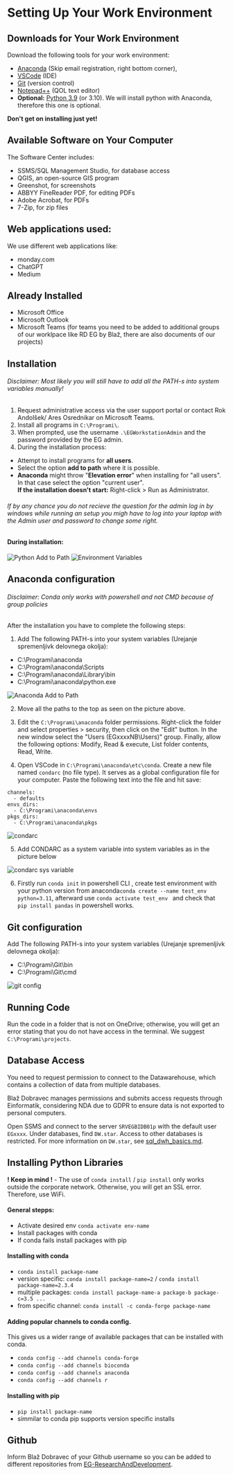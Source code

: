 # Setting Up Your Work Environment

## Downloads for Your Work Environment

Download the following tools for your work environment:
- [Anaconda](https://www.anaconda.com/download) (Skip email registration, right bottom corner),
- [VSCode](https://code.visualstudio.com/download) (IDE)
- [Git](https://git-scm.com/downloads) (version control)
- [Notepad++](https://notepad-plus-plus.org/downloads/) (QOL text editor)
- **Optional:** [Python 3.9](https://www.python.org/downloads/release/python-3913/) (or 3.10). We will install python with Anaconda, therefore this one is optional.

**Don't get on installing just yet!**

## Available Software on Your Computer

The Software Center includes:
- SSMS/SQL Management Studio, for database access
- QGIS, an open-source GIS program
- Greenshot, for screenshots
- ABBYY FineReader PDF, for editing PDFs
- Adobe Acrobat, for PDFs
- 7-Zip, for zip files

## Web applications used:

We use different web applications like:
- monday.com
- ChatGPT
- Medium

## Already Installed

- Microsoft Office
- Microsoft Outlook
- Microsoft Teams (for teams you need to be added to additional groups of our worklpace like RD EG by Blaž, there are also documents of our projects)

## Installation

###### Disclaimer: Most likely you will still have to add all the PATH-s into system variables manually! 


1. Request administrative access via the user support portal or contact Rok Andolšek/ Ares Osrednikar on Microsoft Teams.
2. Install all programs in `C:\Programi\`.
3. When prompted, use the username `.\EGWorkstationAdmin` and the password provided by the EG admin.
4. During the installation process:
* Attempt to install programs for **all users**. 
* Select the option **add to path** where it is possible. 
* **Anaconda** might throw "**Elevation error**" when installing for "all users". In that case select the option "current user".
<br>**If the installation doesn't start:** Right-click > Run as Administrator.

###### If by any chance you do not recieve the question for the admin log in by windows while running an setup you migh have to log into your laptop with the Admin user and password to change some right.

#### During installation:

![Python Add to Path](screenshots/python_setup.png)
![Environment Variables](screenshots/anaconda_install_2.png)

## Anaconda configuration

###### Disclaimer: Conda only works with powershell and not CMD because of group policies

After the installation you have to complete the following steps:

1. Add The following PATH-s into your system variables (Urejanje spremenljivk delovnega okolja):

* C:\Programi\anaconda
* C:\Programi\anaconda\Scripts
* C:\Programi\anaconda\Library\bin
* C:\Programi\anaconda\python.exe

![Anaconda Add to Path](screenshots/conda_system_variables.png)

2. Move all the paths to the top as seen on the picture above.

3. Edit the `C:\Programi\anaconda` folder permissions. Right-click the folder and select properties > security, then click on the "Edit" button. In the new window select the "Users (EGxxxxNB\Users)" group. Finally, allow the following options: Modify, Read & execute, List folder contents, Read, Write.

4. Open VSCode in `C:\Programi\anaconda\etc\conda`. Create a new file named `condarc` (no file type). It serves as a global configuration file for your computer. Paste the following text into the file and hit save:

```
channels:
  - defaults
envs_dirs:
  - C:\Programi\anaconda\envs
pkgs_dirs:
  - C:\Programi\anaconda\pkgs
``` 
![condarc](screenshots/condarc.png)

5. Add CONDARC as a system variable into system variables as in the picture below 

![condarc sys variable](screenshots/condarc_sys_var.png)

6. Firstly run `conda init` in powershell CLI , create test environment with your python version from anaconda`conda create --name test_env python=3.11`, afterward use `conda activate test_env ` and check that `pip install pandas` in powershell works.

## Git configuration

Add The following PATH-s into your system variables (Urejanje spremenljivk delovnega okolja):

 * C:\Programi\Git\bin
 * C:\Programi\Git\cmd

![git config](screenshots/git_config.png)

## Running Code

Run the code in a folder that is not on OneDrive; otherwise, you will get an error stating that you do not have access in the terminal. We suggest `C:\Programi\projects`.

## Database Access

You need to request permission to connect to the Datawarehouse, which contains a collection of data from multiple databases.

Blaž Dobravec manages permissions and submits access requests through Einformatik, considering NDA due to GDPR to ensure data is not exported to personal computers.

Open SSMS and connect to the server `SRVEGBIDB01p` with the default user `EGxxxx`. Under databases, find `DW.star`. Access to other databases is restricted. For more information on `DW.star`, see [sql_dwh_basics.md](06_sql_dwh_basics.md).

## Installing Python Libraries

**! Keep in mind !** - The use of `conda install` / `pip install` only works outside the corporate network. Otherwise, you will get an SSL error. Therefore, use WiFi.

#### General stepps:
* Activate desired env `conda activate env-name`
* Install packages with conda
* If conda fails install packages with pip

#### Installing with conda
* `conda install package-name`
* version specific: `conda install package-name=2` / `conda install package-name=2.3.4`
* multiple packages: `conda install package-name-a package-b package-c=3.5 ...`
* from specific channel: `conda install -c conda-forge package-name`
  
#### Adding popular channels to conda config. 
This gives us a wider range of available packages that can be installed with conda.
* `conda config --add channels conda-forge`
* `conda config --add channels bioconda`
* `conda config --add channels anaconda`
* `conda config --add channels r`

#### Installing with pip
* `pip install package-name`
* simmilar to conda pip supports version specific installs


## Github

Inform Blaž Dobravec of your Github username so you can be added to different repositories from [EG-ResearchAndDevelopment](https://github.com/EG-ResearchAndDevelopment).
